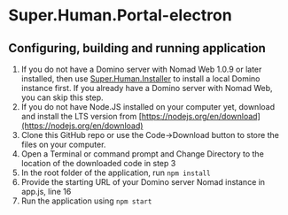 # Super.Human.Portal-electron

## Configuring, building and running application

1. If you do not have a Domino server with Nomad Web 1.0.9 or later installed, then use [Super.Human.Installer](https://github.com/Moonshine-IDE/Super.Human.Installer/releases/tag/0.8.21-dev) to install a local Domino instance first. If you already have a Domino server with Nomad Web, you can skip this step.
2. If you do not have Node.JS installed on your computer yet, download and install the LTS version from [https://nodejs.org/en/download](https://nodejs.org/en/download)
3. Clone this GitHub repo or use the Code->Download button to store the files on your computer.
4. Open a Terminal or command prompt and Change Directory to the location of the downloaded code in step 3
5. In the root folder of the application, run `npm install`
6. Provide the starting URL of your Domino server Nomad instance in app.js, line 16
7. Run the application using `npm start`
